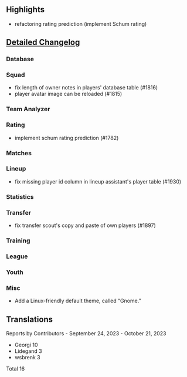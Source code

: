 

## Highlights
* refactoring rating prediction (implement Schum rating)


## [Detailed Changelog](https://github.com/ho-dev/HattrickOrganizer/issues?q=milestone%3A8.0)

### Database

### Squad
* fix length of owner notes in players' database table (#1816)
* player avatar image can be reloaded (#1815)

### Team Analyzer

### Rating
* implement schum rating prediction (#1782)

### Matches

### Lineup
* fix missing player id column in lineup assistant's player table (#1930)

### Statistics

### Transfer
* fix transfer scout's copy and paste of own players (#1897)

### Training

### League

### Youth

### Misc
* Add a Linux-friendly default theme, called “Gnome.”

## Translations


Reports by Contributors - September 24, 2023 - October 21, 2023

* Georgi 10
* Lidegand 3
* wsbrenk 3

Total 16
